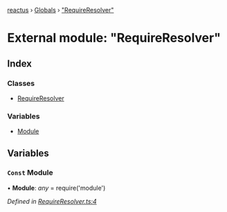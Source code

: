 [reactus](../README.md) › [Globals](../globals.md) › ["RequireResolver"](_requireresolver_.md)

# External module: "RequireResolver"

## Index

### Classes

* [RequireResolver](../classes/_requireresolver_.requireresolver.md)

### Variables

* [Module](_requireresolver_.md#const-module)

## Variables

### `Const` Module

• **Module**: *any* =  require('module')

*Defined in [RequireResolver.ts:4](https://github.com/Openovate/reactus/blob/0600fe9/src/RequireResolver.ts#L4)*
